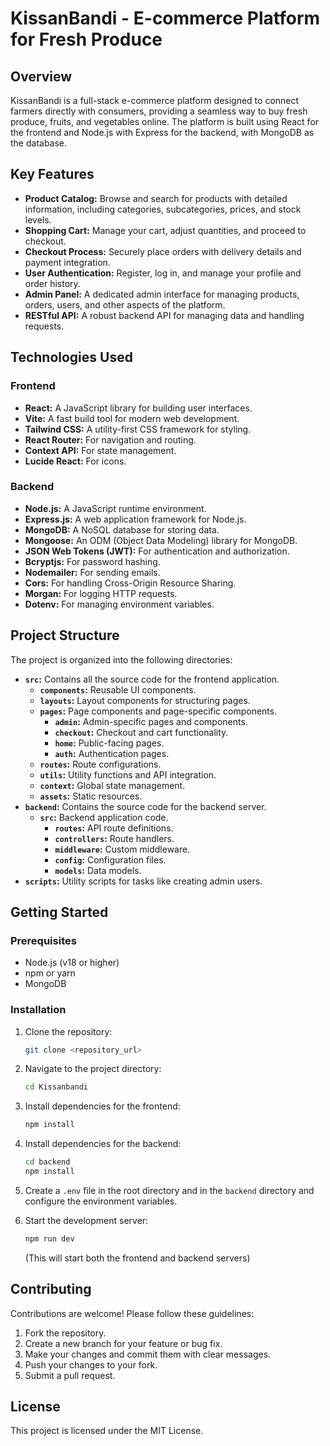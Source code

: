 # KissanBandi - E-commerce Platform for Fresh Produce

## Overview

KissanBandi is a full-stack e-commerce platform designed to connect farmers directly with consumers, providing a seamless way to buy fresh produce, fruits, and vegetables online. The platform is built using React for the frontend and Node.js with Express for the backend, with MongoDB as the database.

## Key Features

*   **Product Catalog:** Browse and search for products with detailed information, including categories, subcategories, prices, and stock levels.
*   **Shopping Cart:** Manage your cart, adjust quantities, and proceed to checkout.
*   **Checkout Process:** Securely place orders with delivery details and payment integration.
*   **User Authentication:** Register, log in, and manage your profile and order history.
*   **Admin Panel:** A dedicated admin interface for managing products, orders, users, and other aspects of the platform.
*   **RESTful API:** A robust backend API for managing data and handling requests.

## Technologies Used

### Frontend

*   **React:** A JavaScript library for building user interfaces.
*   **Vite:** A fast build tool for modern web development.
*   **Tailwind CSS:** A utility-first CSS framework for styling.
*   **React Router:** For navigation and routing.
*   **Context API:** For state management.
*   **Lucide React:** For icons.

### Backend

*   **Node.js:** A JavaScript runtime environment.
*   **Express.js:** A web application framework for Node.js.
*   **MongoDB:** A NoSQL database for storing data.
*   **Mongoose:** An ODM (Object Data Modeling) library for MongoDB.
*   **JSON Web Tokens (JWT):** For authentication and authorization.
*   **Bcryptjs:** For password hashing.
*   **Nodemailer:** For sending emails.
*   **Cors:** For handling Cross-Origin Resource Sharing.
*   **Morgan:** For logging HTTP requests.
*   **Dotenv:** For managing environment variables.

## Project Structure

The project is organized into the following directories:

*   **`src`:** Contains all the source code for the frontend application.
    *   **`components`:** Reusable UI components.
    *   **`layouts`:** Layout components for structuring pages.
    *   **`pages`:** Page components and page-specific components.
        *   **`admin`:** Admin-specific pages and components.
        *   **`checkout`:** Checkout and cart functionality.
        *   **`home`:** Public-facing pages.
        *   **`auth`:** Authentication pages.
    *   **`routes`:** Route configurations.
    *   **`utils`:** Utility functions and API integration.
    *   **`context`:** Global state management.
    *   **`assets`:** Static resources.
*   **`backend`:** Contains the source code for the backend server.
    *   **`src`:** Backend application code.
        *   **`routes`:** API route definitions.
        *   **`controllers`:** Route handlers.
        *   **`middleware`:** Custom middleware.
        *   **`config`:** Configuration files.
        *   **`models`:** Data models.
*   **`scripts`:** Utility scripts for tasks like creating admin users.

## Getting Started

### Prerequisites

*   Node.js (v18 or higher)
*   npm or yarn
*   MongoDB

### Installation

1.  Clone the repository:

    ```bash
    git clone <repository_url>
    ```
2.  Navigate to the project directory:

    ```bash
    cd Kissanbandi
    ```
3.  Install dependencies for the frontend:

    ```bash
    npm install
    ```
4.  Install dependencies for the backend:

    ```bash
    cd backend
    npm install
    ```
5.  Create a `.env` file in the root directory and in the `backend` directory and configure the environment variables.
6.  Start the development server:

    ```bash
    npm run dev
    ```
    (This will start both the frontend and backend servers)

## Contributing

Contributions are welcome! Please follow these guidelines:

1.  Fork the repository.
2.  Create a new branch for your feature or bug fix.
3.  Make your changes and commit them with clear messages.
4.  Push your changes to your fork.
5.  Submit a pull request.

## License

This project is licensed under the MIT License.
